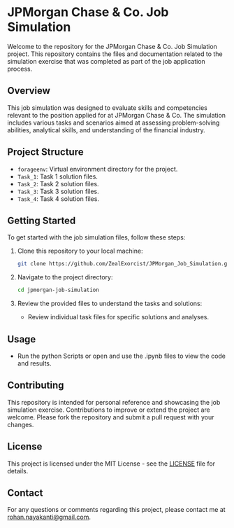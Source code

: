# JPMorgan Chase & Co. Job Simulation

Welcome to the repository for the JPMorgan Chase & Co. Job Simulation project. This repository contains the files and documentation related to the simulation exercise that was completed as part of the job application process.

## Overview

This job simulation was designed to evaluate skills and competencies relevant to the position applied for at JPMorgan Chase & Co. The simulation includes various tasks and scenarios aimed at assessing problem-solving abilities, analytical skills, and understanding of the financial industry.

## Project Structure

- `forageenv`: Virtual environment directory for the project.
- `Task_1`: Task 1 solution files.
- `Task_2`: Task 2 solution files.
- `Task_3`: Task 3 solution files.
- `Task_4`: Task 4 solution files.

## Getting Started

To get started with the job simulation files, follow these steps:

1. Clone this repository to your local machine:
   ```bash
   git clone https://github.com/ZealExorcist/JPMorgan_Job_Simulation.git
   ```

2. Navigate to the project directory:
   ```bash
   cd jpmorgan-job-simulation
   ```

3. Review the provided files to understand the tasks and solutions:
   - Review individual task files for specific solutions and analyses.

## Usage

- Run the python Scripts or open and use the .ipynb files to view the code and results.

## Contributing

This repository is intended for personal reference and showcasing the job simulation exercise. Contributions to improve or extend the project are welcome. Please fork the repository and submit a pull request with your changes.

## License

This project is licensed under the MIT License - see the [LICENSE](LICENSE) file for details.

## Contact

For any questions or comments regarding this project, please contact me at [rohan.nayakanti@gmail.com](mailto:rohan.nayakanti@gmail.com).
